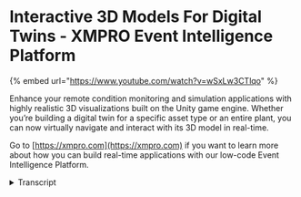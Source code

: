 # Interactive 3D Models For Digital Twins - XMPRO Event Intelligence Platform
{% embed url="https://www.youtube.com/watch?v=wSxLw3CTlqo" %}

Enhance your remote condition monitoring and simulation applications with highly realistic 3D visualizations built on the Unity game engine. Whether you’re building a digital twin for a specific asset type or an entire plant, you can now virtually navigate and interact with its 3D model in real-time. 

Go to [https://xmpro.com](https://xmpro.com) if you want to learn more about how you can build real-time applications with our low-code Event Intelligence Platform.
<details>
<summary>Transcript</summary>embed interactive 3d models in your

digital twin applications with XM pro

enhance your remote condition monitoring

and simulation applications with highly

realistic 3d visualizations both on the

Unity game engine X and Pro allows you

to embed 3d models in your real time

apps you can simply drag and drop the

unity model block onto the app designer

canvas configure where the data comes

from and then see your 3d visualization

come to life when building simulation

digital twins in X and Pro you can also

input data to simulate specific

conditions and then get instant feedback

from the changes to your 3d model we've

made it easier than ever to update 3d

models in real time without custom

coding X and pros data stream designer

comes with a library of pre-built

connectors which also includes a unity

action agent this agent enables you to

continuously send a real-time data to a

3d unity model it can update the model

when changes occur in the data like

making a pump appear red when it's

temperature goes above a certain

threshold so whether you're building a

digital twin for a specific asset type

or an entire plant you can now virtually

navigate and interact with its 3d model

in real time
</details>